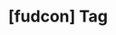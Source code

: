 ---
article_id: 0
description: List of articles under [fudcon] tag.
image: http://huntingbears.com.ve/static/img/site/mstile-310x310.png
layout: tag
slug: fudcon
title: '[fudcon] Tag'
---